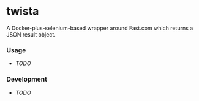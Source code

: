 # twista

A Docker-plus-selenium-based wrapper around Fast.com which returns a JSON result object.

### Usage

- *TODO*

### Development

- *TODO*